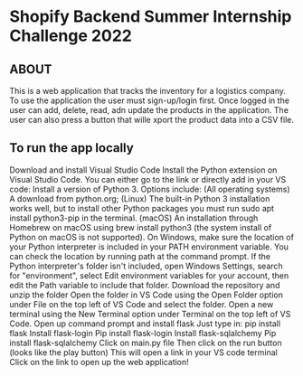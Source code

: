 # Shopify Backend Summer Internship Challenge 2022
## ABOUT 
This is a web application that tracks the inventory for a logistics company.
To use the application the user must sign-up/login first. 
Once logged in the user can add, delete, read, adn update the products in the application. The user can also press a button that wille xport the product data into a CSV file.  

## To run the app locally
Download and install Visual Studio Code
Install the Python extension on Visual Studio Code. You can either go to the link or directly add in your VS code:
Install a version of Python 3. Options include:
(All operating systems) A download from python.org;
(Linux) The built-in Python 3 installation works well, but to install other Python packages you must run sudo apt install python3-pip in the terminal.
(macOS) An installation through Homebrew on macOS using brew install python3 (the system install of Python on macOS is not supported).
On Windows, make sure the location of your Python interpreter is included in your PATH environment variable. You can check the location by running path at the command prompt. If the Python interpreter's folder isn't included, open Windows Settings, search for "environment", select Edit environment variables for your account, then edit the Path variable to include that folder.
Download the repository and unzip the folder
Open the folder in VS Code using the Open Folder option under File on the top left of VS Code and select the folder.
Open a new terminal using the New Terminal option under Terminal on the top left of VS Code.
Open up command prompt and install flask 
Just type in: pip install flask
Install flask-login
Pip install flask-login
Install flask-sqlalchemy
Pip install flask-sqlalchemy
Click on main.py file
Then click on the run button (looks like the play button)
This will open a link in your VS code terminal 
Click on the link to open up the web application!

